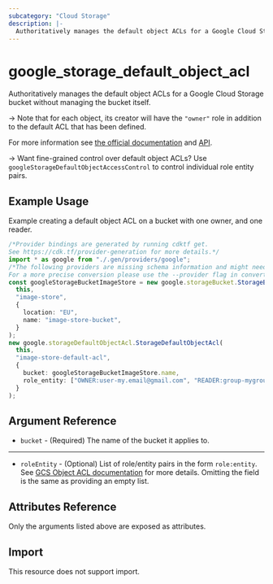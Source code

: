 ```yaml
---
subcategory: "Cloud Storage"
description: |-
  Authoritatively manages the default object ACLs for a Google Cloud Storage bucket
---
```


# google\_storage\_default\_object\_acl

Authoritatively manages the default object ACLs for a Google Cloud Storage bucket
without managing the bucket itself.

\-> Note that for each object, its creator will have the `"owner"` role in addition
to the default ACL that has been defined.

For more information see
[the official documentation](https://cloud.google.com/storage/docs/access-control/lists)
and
[API](https://cloud.google.com/storage/docs/json_api/v1/defaultObjectAccessControls).

\-> Want fine-grained control over default object ACLs? Use `googleStorageDefaultObjectAccessControl`
to control individual role entity pairs.

## Example Usage

Example creating a default object ACL on a bucket with one owner, and one reader.

```typescript
/*Provider bindings are generated by running cdktf get.
See https://cdk.tf/provider-generation for more details.*/
import * as google from "./.gen/providers/google";
/*The following providers are missing schema information and might need manual adjustments to synthesize correctly: google.
For a more precise conversion please use the --provider flag in convert.*/
const googleStorageBucketImageStore = new google.storageBucket.StorageBucket(
  this,
  "image-store",
  {
    location: "EU",
    name: "image-store-bucket",
  }
);
new google.storageDefaultObjectAcl.StorageDefaultObjectAcl(
  this,
  "image-store-default-acl",
  {
    bucket: googleStorageBucketImageStore.name,
    role_entity: ["OWNER:user-my.email@gmail.com", "READER:group-mygroup"],
  }
);

```

## Argument Reference

* `bucket` - (Required) The name of the bucket it applies to.

***

* `roleEntity` - (Optional) List of role/entity pairs in the form `role:entity`.
  See [GCS Object ACL documentation](https://cloud.google.com/storage/docs/json_api/v1/objectAccessControls) for more details.
  Omitting the field is the same as providing an empty list.

## Attributes Reference

Only the arguments listed above are exposed as attributes.

## Import

This resource does not support import.
